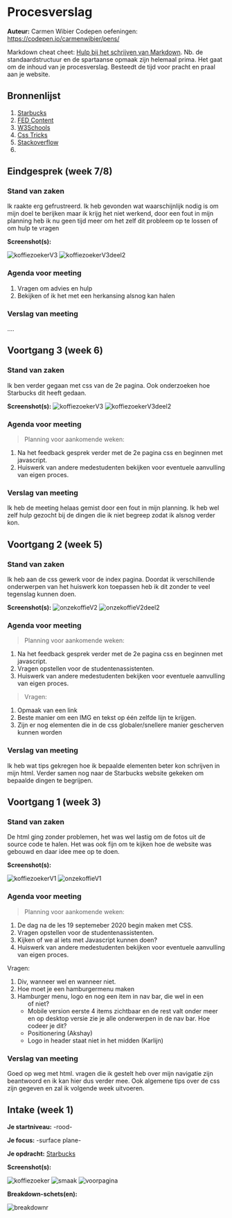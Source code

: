 # Procesverslag
**Auteur:** Carmen Wibier
Codepen oefeningen: https://codepen.io/carmenwibier/pens/

Markdown cheat cheet: [Hulp bij het schrijven van Markdown](https://github.com/adam-p/markdown-here/wiki/Markdown-Cheatsheet). Nb. de standaardstructuur en de spartaanse opmaak zijn helemaal prima. Het gaat om de inhoud van je procesverslag. Besteedt de tijd voor pracht en praal aan je website.



## Bronnenlijst
1. [Starbucks](https://www.starbucks.nl/)
2. [FED Content](https://dlo.mijnhva.nl/d2l/le/content/192602/Home)
3. [W3Schools](https://www.w3schools.com/)
4. [Css Tricks](https://css-tricks.com/styling-links-with-real-underlines/)
5. [Stackoverflow](https://stackoverflow.com/questions/11969427/margin-bottom-for-a-link-elements)
6. []()


## Eindgesprek (week 7/8)

### Stand van zaken
Ik raakte erg gefrustreerd. Ik heb gevonden wat waarschijnlijk nodig is om mijn doel te berijken maar ik krijg het niet werkend, door een fout in mijn planning heb ik nu geen tijd meer om het zelf dit probleem op te lossen of om hulp te vragen

**Screenshot(s):**

![koffiezoekerV3](images/koffiezoekerV3.JPG)
![koffiezoekerV3deel2](images/koffiezoekerV3deel2.JPG)

### Agenda voor meeting

1. Vragen om advies en hulp 
3. Bekijken of ik het met een herkansing alsnog kan halen

### Verslag van meeting
....

## Voortgang 3 (week 6)

### Stand van zaken
Ik ben verder gegaan met css van de 2e pagina. Ook onderzoeken hoe Starbucks dit heeft gedaan.

**Screenshot(s):**
![koffiezoekerV3](images/koffiezoekerV3.JPG)
![koffiezoekerV3deel2](images/koffiezoekerV3deel2.JPG)

### Agenda voor meeting

>Planning voor aankomende weken:

1. Na het feedback gesprek verder met de 2e pagina css en beginnen met javascript. 
3. Huiswerk van andere medestudenten bekijken voor eventuele aanvulling van eigen proces.

### Verslag van meeting
Ik heb de meeting helaas gemist door een fout in mijn planning. Ik heb wel zelf hulp gezocht bij de dingen die ik niet begreep zodat ik alsnog verder kon.

## Voortgang 2 (week 5)

### Stand van zaken
Ik heb aan de css gewerk voor de index pagina. Doordat ik verschillende onderwerpen van het huiswerk kon toepassen heb ik dit zonder te veel tegenslag kunnen doen.

**Screenshot(s):**
![onzekoffieV2](images/onzekoffieV2.JPG)
![onzekoffieV2deel2](images/onzekoffieV2deel2.JPG)

### Agenda voor meeting

>Planning voor aankomende weken:

1. Na het feedback gesprek verder met de 2e pagina css en beginnen met javascript.
2. Vragen opstellen voor de studentenassistenten. 
3. Huiswerk van andere medestudenten bekijken voor eventuele aanvulling van eigen proces.

>Vragen: 
1. Opmaak van een link
2. Beste manier om een IMG en tekst op één zelfde lijn te krijgen.
3. Zijn er nog elementen die in de css globaler/snellere manier gescherven kunnen worden

### Verslag van meeting
Ik heb wat tips gekregen hoe ik bepaalde elementen beter kon schrijven in mijn html. Verder samen nog naar de Starbucks website gekeken om bepaalde dingen te begrijpen.

## Voortgang 1 (week 3)

### Stand van zaken

De html ging zonder problemen, het was wel lastig om de fotos uit de source code te halen. 
Het was ook fijn om te kijken hoe de website was gebouwd en daar idee mee op te doen.

**Screenshot(s):**

![koffiezoekerV1](images/koffiezoekerV1.JPG)
![onzekoffieV1](images/onzekoffieV1.JPG)

### Agenda voor meeting

>Planning voor aankomende weken:

1. De dag na de les 19 septemeber 2020 begin maken met CSS.
2. Vragen opstellen voor de studentenassistenten. 
3. Kijken of we al iets met Javascript kunnen doen?
4. Huiswerk van andere medestudenten bekijken voor eventuele aanvulling van eigen proces.

Vragen: 
1. Div, wanneer wel en wanneer niet. 
2. Hoe moet je een hamburgermenu maken
3. Hamburger menu, logo en nog een item in nav bar, die wel in een <ul> of niet?
4. Mobile version eerste 4 items zichtbaar en de rest valt onder meer en op desktop versie zie je alle onderwerpen in de nav bar. Hoe codeer je dit?
5. Positionering (Akshay)
6. Logo in header staat niet in het midden (Karlijn)

### Verslag van meeting
Goed op weg met html. vragen die ik gestelt heb over mijn navigatie zijn beantwoord en ik kan hier dus verder mee. Ook algemene tips over de css zijn gegeven en zal ik volgende week uitvoeren.




## Intake (week 1)

**Je startniveau:** -rood-

**Je focus:** -surface plane-

**Je opdracht:** [Starbucks](https://www.starbucks.nl/)

**Screenshot(s):**

![koffiezoeker](images/koffiezoeker.JPG) ![smaak](images/smaak.JPG) ![voorpagina](images/voorpagina.JPG) 

**Breakdown-schets(en):**

![breakdownr](images/breakdown.jpg)
